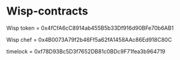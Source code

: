 # Wisp-contracts


Wisp token = 0x4fCfA6cC8914ab455B5b33Df916d90BFe70b6AB1 

Wisp chef = 0x4B0073A79f2b46Ff5a62fA1458AAc86Ed918C80C

timelock = 0xf78D93Bc5D3f7652DB81c0BDc9F71fea3b964719
